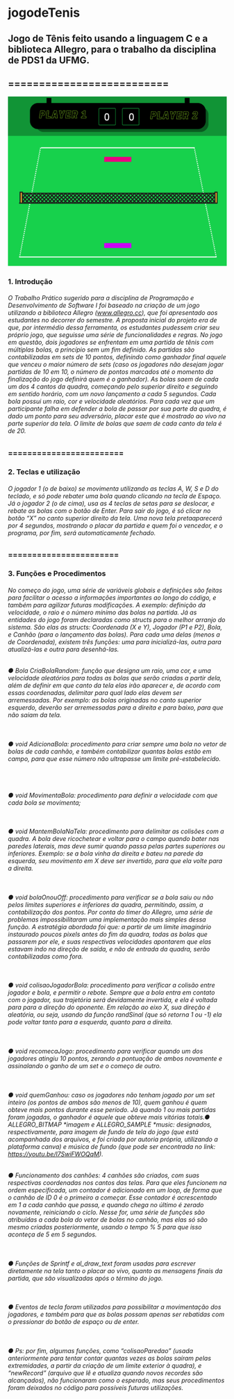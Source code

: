 # jogodeTenis
## Jogo de Tênis feito usando a linguagem C e a biblioteca Allegro, para o trabalho da disciplina de PDS1 da UFMG. 
## ========================== <br>

<img src="https://github.com/raissagd/jogodeTenis/blob/main/demo.PNG">

### 1. Introdução <br>
###### O Trabalho Prático sugerido para a disciplina de Programação e Desenvolvimento de Software I foi baseado na criação de um jogo utilizando a biblioteca Allegro (www.allegro.cc), que foi apresentado aos estudantes no decorrer do semestre. A proposta inicial do projeto era de que, por intermédio dessa ferramenta, os estudantes pudessem criar seu próprio jogo, que seguisse uma série de funcionalidades e regras. No jogo em questão, dois jogadores se enfrentam em uma partida de tênis com múltiplas bolas, a princípio sem um fim definido. As partidas são contabilizadas em sets de 10 pontos, definindo como ganhador final aquele que venceu o maior número de sets (caso os jogadores não desejam jogar partidas de 10 em 10, o número de pontos marcados até o momento da finalização do jogo definirá quem é o ganhador). As bolas saem de cada um dos 4 cantos da quadra, começando pelo superior direito e seguindo em sentido horário, com um novo lançamento a cada 5 segundos. Cada bola possui um raio, cor e velocidade aleatórios. Para cada vez que um participante falha em defender a bola de passar por sua parte da quadra, é dado um ponto para seu adversário, placar este que é mostrado ao vivo na parte superior da tela. O limite de bolas que saem de cada canto da tela é de 20.

### ======================== <br>
### 2. Teclas e utilização <br>
###### O jogador 1 (o de baixo) se movimenta utilizando as teclas A, W, S e D do teclado, e só pode rebater uma bola quando clicando na tecla de Espaço. Já o jogador 2 (o de cima), usa as 4 teclas de setas para se deslocar, e rebate as bolas com o botão de Enter. Para sair do jogo, é só clicar no botão “X” no canto superior direito da tela. Uma nova tela pretaaparecerá por 4 segundos, mostrando o placar da partida e quem foi o vencedor, e o programa, por fim, será automaticamente fechado.
### =======================<br>
### 3. Funções e Procedimentos<br>
###### No começo do jogo, uma série de variáveis globais e definições são feitas para facilitar o acesso a informações importantes ao longo do código, e também para agilizar futuras modificações. A exemplo: definição da velocidade, o raio e o número mínimo das bolas na partida. Já as entidades do jogo foram declaradas como structs para o melhor arranjo do sistema. São elas as structs: Coordenada (X e Y), Jogador (P1 e P2), Bola, e Canhão (para o lançamento das bolas). Para cada uma delas (menos a de Coordenada), existem três funções: uma para inicializá-las, outra para atualizá-las e outra para desenhá-las.
###### ● Bola CriaBolaRandom: função que designa um raio, uma cor, e uma velocidade aleatórios para todas as bolas que serão criadas a partir dela, além de definir em que canto da tela elas irão aparecer e, de acordo com essas coordenadas, delimitar para qual lado elas devem ser arremessadas. Por exemplo: as bolas originadas no canto superior esquerdo, deverão ser arremessadas para a direita e para baixo, para que não saiam da tela.<br><br>
###### ● void AdicionaBola: procedimento para criar sempre uma bola no vetor de bolas de cada canhão, e também contabilizar quantas bolas estão em campo, para que esse número não ultrapasse um limite pré-estabelecido.<br><br><br>
###### ● void MovimentaBola: procedimento para definir a velocidade com que cada bola se movimenta;<br><br>
###### ● void MantemBolaNaTela: procedimento para delimitar as colisões com a quadra. A bola deve ricochetear e voltar para o campo quando bater nas paredes laterais, mas deve sumir quando passa pelas partes superiores ou inferiores. Exemplo: se a bola vinha da direita e bateu na parede da esquerda, seu movimento em X deve ser invertido, para que ela volte para a direita.<br><br>
###### ● void bolaOnouOff: procedimento para verificar se a bola saiu ou não pelos limites superiores e inferiores da quadra, permitindo, assim, a contabilização dos pontos. Por conta do timer do Allegro, uma série de problemas impossibilitaram uma implementação mais simples dessa função. A estratégia abordada foi que: a partir de um limite imaginário instaurado poucos pixels antes do fim da quadra, todas as bolas que passarem por ele, e suas respectivas velocidades apontarem que elas estavam indo na direção de saída, e não de entrada da quadra, serão contabilizadas como fora.<br><br>
###### ● void colisaoJogadorBola: procedimento para verificar a colisão entre jogador e bola, e permitir o rebote. Sempre que a bola entra em contato com o jogador, sua trajetória será devidamente invertida, e ela é voltada para para a direção do oponente. Em relação ao eixo X, sua direção é aleatória, ou seja, usando da função randSinal (que só retorna 1 ou -1) ela pode voltar tanto para a esquerda, quanto para a direita.<br><br>
###### ● void recomecaJogo: procedimento para verificar quando um dos jogadores atingiu 10 pontos, zerando a pontuação de ambos novamente e assinalando o ganho de um set e o começo de outro.<br><br>
###### ● void quemGanhou: caso os jogadores não tenham jogado por um set inteiro (os pontos de ambos são menos de 10), quem ganhou é quem obteve mais pontos durante esse período. Já quando 1 ou mais partidas foram jogadas, o ganhador é aquele que obteve mais vitórias totais.● ALLEGRO_BITMAP *imagem e ALLEGRO_SAMPLE *music: designados, respectivamente, para imagem de fundo de tela do jogo (que está acompanhada dos arquivos, e foi criada por autoria própria, utilizando a plataforma canva) e música de fundo (que pode ser encontrada no link: https://youtu.be/l7SwiFWOQqM).<br>
###### ● Funcionamento dos canhões: 4 canhões são criados, com suas respectivas coordenadas nos cantos das telas. Para que eles funcionem na ordem especificada, um contador é adicionado em um loop, de forma que o canhão de ID 0 é o primeiro a começar. Esse contador é acrescentado em 1 a cada canhão que passa, e quando chega no último é zerado novamente, reiniciando o ciclo. Nesse for, uma série de funções são atribuídas a cada bola do vetor de bolas no canhão, mas elas só são mesmo criadas posteriormente, usando o tempo % 5 para que isso aconteça de 5 em 5 segundos.<br><br>
###### ● Funções de Sprintf e al_draw_text foram usadas para escrever diretamente na tela tanto o placar ao vivo, quanto as mensagens finais da partida, que são visualizadas após o término do jogo.<br><br>
###### ● Eventos de tecla foram utilizados para possibilitar a movimentação dos jogadores, e também para que as bolas possam apenas ser rebatidas com o pressionar do botão de espaço ou de enter.<br><br>
###### ● Ps: por fim, algumas funções, como “colisaoParedao” (usada anteriormente para tentar contar quantas vezes as bolas saíram pelas extremidades, a partir da criação de um limite exterior à quadra), e “newRecord” (arquivo que lê e atualiza quando novos recordes são alcançados), não funcionaram como o esperado, mas seus procedimentos foram deixados no código para possíveis futuras utilizações.<br><br>
